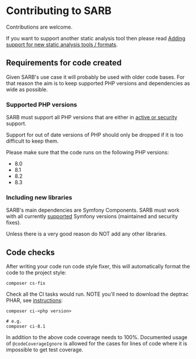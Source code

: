 # Contributing to SARB

Contributions are welcome. 

If you want to support another static analysis tool then please read [Adding support for new static analysis tools / formats](NewResultsParser.md).



## Requirements for code created

Given SARB's use case it will probably be used with older code bases. 
For that reason the aim is to keep supported PHP versions and dependencies as wide as possible. 

### Supported PHP versions

SARB must support all PHP versions that are either in [active or security](https://www.php.net/supported-versions.php) support. 

Support for out of date versions of PHP should only be dropped if it is too difficult to keep them.

Please make sure that the code runs on the following PHP versions:
- 8.0
- 8.1
- 8.2
- 8.3


### Including new libraries

SARB's main dependencies are Symfony Components. 
SARB must work with all currently [supported](https://symfony.com/releases) Symfony versions (maintained and security fixes).

Unless there is a very good reason do NOT add any other libraries. 


## Code checks

After writing your code run code style fixer, this will automatically format the code to the project style:

```
composer cs-fix
```


Check all the CI tasks would run. NOTE you'll need to download the deptrac PHAR, see [instructions](https://github.com/qossmic/deptrac#installation):
```
composer ci-<php version>

# e.g.
composer ci-8.1
```

In addition to the above code coverage needs to 100%. 
Documented usage of `@codeCoverageIgnore` is allowed for the cases for lines of code where it is impossible to get test coverage.



